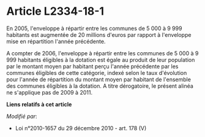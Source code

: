 # Article L2334-18-1

En 2005, l'enveloppe à répartir entre les communes de 5 000 à 9 999 habitants est augmentée de 20 millions d'euros par
rapport à l'enveloppe mise en répartition l'année précédente.

A compter de 2006, l'enveloppe à répartir entre les communes de 5 000 à 9 999 habitants éligibles à la dotation est égale au
produit de leur population par le montant moyen par habitant perçu l'année précédente par les communes éligibles de cette
catégorie, indexé selon le taux d'évolution pour l'année de répartition du montant moyen par habitant de l'ensemble des
communes éligibles à la dotation. A titre dérogatoire, le présent alinéa ne s'applique pas de 2009 à 2011.

**Liens relatifs à cet article**

_Modifié par_:

  - Loi n°2010-1657 du 29 décembre 2010 - art. 178 (V)
